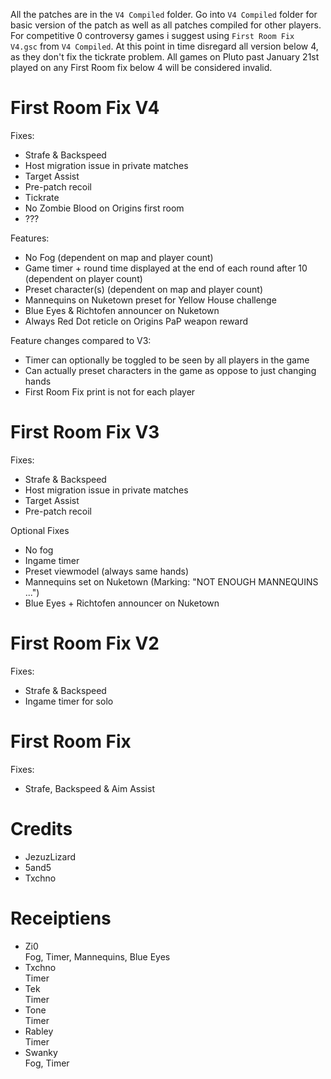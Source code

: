 All the patches are in the `V4 Compiled` folder.
Go into `V4 Compiled` folder for basic version of the patch as well as all patches compiled for other players.
For competitive 0 controversy games i suggest using `First Room Fix V4.gsc` from `V4 Compiled`.
At this point in time disregard all version below 4, as they don't fix the tickrate problem. All games on Pluto past January 21st played on any First Room fix below 4 will be considered invalid.

# First Room Fix V4
Fixes:
- Strafe & Backspeed
- Host migration issue in private matches
- Target Assist
- Pre-patch recoil
- Tickrate
- No Zombie Blood on Origins first room
- ???

Features:
- No Fog (dependent on map and player count)
- Game timer + round time displayed at the end of each round after 10 (dependent on player count)
- Preset character(s) (dependent on map and player count)
- Mannequins on Nuketown preset for Yellow House challenge
- Blue Eyes & Richtofen announcer on Nuketown
- Always Red Dot reticle on Origins PaP weapon reward

Feature changes compared to V3:
- Timer can optionally be toggled to be seen by all players in the game
- Can actually preset characters in the game as oppose to just changing hands
- First Room Fix print is not for each player 

# First Room Fix V3
Fixes:
- Strafe & Backspeed
- Host migration issue in private matches
- Target Assist
- Pre-patch recoil

Optional Fixes
- No fog
- Ingame timer
- Preset viewmodel (always same hands)
- Mannequins set on Nuketown (Marking: "NOT ENOUGH MANNEQUINS ...")
- Blue Eyes + Richtofen announcer on Nuketown

# First Room Fix V2
Fixes:
- Strafe & Backspeed
- Ingame timer for solo

# First Room Fix
Fixes:
- Strafe, Backspeed & Aim Assist

# Credits
- JezuzLizard
- 5and5
- Txchno

# Receiptiens 
- Zi0 <br>
Fog, Timer, Mannequins, Blue Eyes
- Txchno <br>
Timer
- Tek <br>
Timer
- Tone <br>
Timer
- Rabley <br>
Timer
- Swanky <br>
Fog, Timer